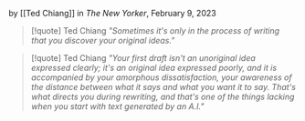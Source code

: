 by [[Ted Chiang]] in _The New Yorker_, February 9, 2023

> [!quote] Ted Chiang
> _"Sometimes it's only in the process of writing that you discover your original ideas."_

> [!quote] Ted Chiang
> _"Your first draft isn't an unoriginal idea expressed clearly; it's an original idea expressed poorly, and it is accompanied by your amorphous dissatisfaction, your awareness of the distance between what it says and what you want it to say. That's what directs you during rewriting, and that's one of the things lacking when you start with text generated by an A.I."_
